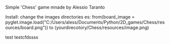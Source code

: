 Simple 'Chess' game mnade by Alessio Taranto

Install:
    change the images directories
    es: from(board_image = pyglet.image.load("C:/Users/aless/Documents/Python/2D_games/Chess/resources/board.png"))
        to (yourdirecotory/Chess/resources/image.png)

test testcfdssss